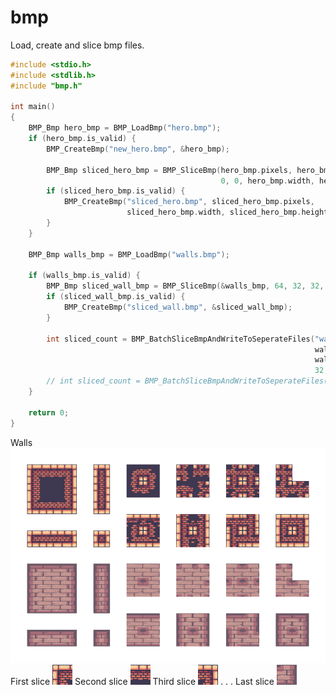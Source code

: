 # bmp
Load, create and slice bmp files.

```cpp
#include <stdio.h>
#include <stdlib.h>
#include "bmp.h"

int main()
{
	BMP_Bmp hero_bmp = BMP_LoadBmp("hero.bmp");
	if (hero_bmp.is_valid) {
		BMP_CreateBmp("new_hero.bmp", &hero_bmp);

		BMP_Bmp sliced_hero_bmp = BMP_SliceBmp(hero_bmp.pixels, hero_bmp.width, hero_bmp.height,
		                                       0, 0, hero_bmp.width, hero_bmp.height);
		if (sliced_hero_bmp.is_valid) {
			BMP_CreateBmp("sliced_hero.bmp", sliced_hero_bmp.pixels,
			              sliced_hero_bmp.width, sliced_hero_bmp.height);
		}
	}

	BMP_Bmp walls_bmp = BMP_LoadBmp("walls.bmp");

	if (walls_bmp.is_valid) {
		BMP_Bmp sliced_wall_bmp = BMP_SliceBmp(&walls_bmp, 64, 32, 32, 32);
		if (sliced_wall_bmp.is_valid) {
			BMP_CreateBmp("sliced_wall.bmp", &sliced_wall_bmp);
		}

		int sliced_count = BMP_BatchSliceBmpAndWriteToSeperateFiles("walls",
		                                                            walls_bmp.pixels, 
																	walls_bmp.width, walls_bmp.height, 
																	32, 32);
		// int sliced_count = BMP_BatchSliceBmpAndWriteToSeperateFiles("walls", &walls_bmp, 32, 32);
	}

	return 0;
}
```

Walls
![](data/walls.bmp)
First slice
![](data/walls000.bmp)
Second slice
![](data/walls001.bmp)
Third slice
![](data/walls002.bmp)
.
.
.
Last slice
![](data/walls093.bmp)
